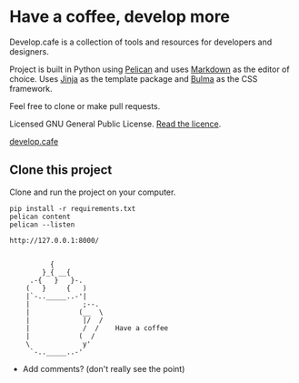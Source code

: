 # Have a coffee, develop more

Develop.cafe is a collection of tools and resources for developers and designers.

Project is built in Python using [Pelican](https://getpelican.com) and uses [Markdown](https://daringfireball.net/projects/markdown/basics) as the editor of choice. Uses [Jinja](https://palletsprojects.com/p/jinja/) as the template package and [Bulma](https://bulma.io/documentation/) as the CSS framework.

Feel free to clone or make pull requests.

Licensed GNU General Public License. [Read the licence](https://github.com/melboone/develop_cafe/blob/master/LICENSE).

[develop.cafe](https://develop.cafe)

## Clone this project

Clone and run the project on your computer.

    pip install -r requirements.txt
    pelican content
    pelican --listen

    http://127.0.0.1:8000/


              {
            }_{ __{
         .-{   }   }-.
        (   }     {   )
        |`-.._____..-'|
        |             ;--.
        |            (__  \
        |             |/  /
        |             /  /    Have a coffee
        |            (  /
        \             y'
         `-.._____..-'
         
         
* Add comments? (don't really see the point)